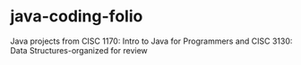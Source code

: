 # java-coding-folio
Java projects from CISC 1170: Intro to Java for Programmers and CISC 3130: Data Structures-organized for review
